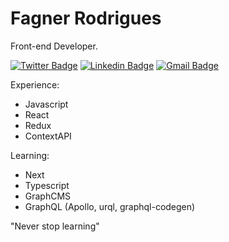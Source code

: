 # Fagner Rodrigues

Front-end Developer.

[![Twitter Badge](https://img.shields.io/badge/-@faagner7-6633cc?style=flat-square&labelColor=6633cc&logo=twitter&logoColor=white&link=https://twitter.com/dieegosf)](https://twitter.com/faagner7) 
 [![Linkedin Badge](https://img.shields.io/badge/-Fagner%20Rodrigues-6633cc?style=flat-square&logo=Linkedin&logoColor=white&link=https://www.linkedin.com/in/diego-schell-fernandes/)](https://www.linkedin.com/in/faagnerrodrigues/) 
[![Gmail Badge](https://img.shields.io/badge/-faagner.rodrigues@gmail.com-6633cc?style=flat-square&logo=Gmail&logoColor=white&link=mailto:faagner.rodrigues@gmail.com)](mailto:diego.schell.f@gmail.com)

Experience:
 - Javascript
 - React
 - Redux
 - ContextAPI
 
 Learning:
 - Next
 - Typescript
 - GraphCMS
 - GraphQL (Apollo, urql, graphql-codegen)
 
 
 "Never stop learning"
